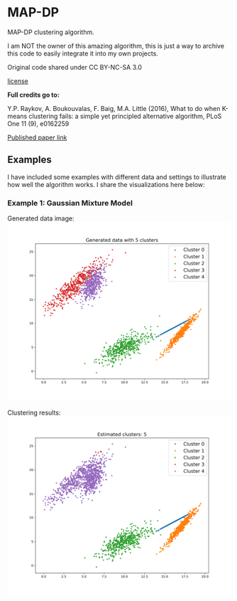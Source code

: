 # MAP-DP

MAP-DP clustering algorithm.

I am NOT the owner of this amazing algorithm, this is just a way to archive this code to easily integrate it into my own projects. 

Original code shared under CC BY-NC-SA 3.0

[license](https://creativecommons.org/licenses/by-sa/3.0/)

**Full credits go to:**

Y.P. Raykov, A. Boukouvalas, F. Baig, M.A. Little (2016), What to do when K-means clustering fails: a simple yet principled alternative algorithm, PLoS One 11 (9), e0162259

[Published paper link](http://www.maxlittle.net/publications/MAP-DP_Raykov_PLoS_One_2016_preprint.pdf)

## Examples

I have included some examples with different data and settings to illustrate how well the algorithm works. I share the visualizations here below:

### Example 1: Gaussian Mixture Model

Generated data image:
![Groundtruth](generated_data_5_643.png)

Clustering results:
![Estimate](estimated_clusters_5_643.png)



